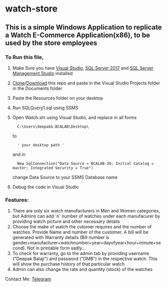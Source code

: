 # watch-store

## This is a simple Windows Application to replicate a Watch E-Commerce Application(x86), to be used by the store employees

### To Run this file,
1. Make Sure you have [Visual Studio](https://visualstudio.microsoft.com/thank-you-downloading-visual-studio/?ch=pre&sku=Professional&rel=15), [SQL Server 2017](https://go.microsoft.com/fwlink/?linkid=853016) and [SQL Server Management Studio](https://go.microsoft.com/fwlink/?linkid=875802) installed
1. [Clone](https://github.com/Deepak710/watch-store.git)/[Download](https://github.com/Deepak710/watch-store/archive/master.zip) this repo and paste in the Visual Studio Projects folder in the Documents folder
1. Paste the Resources folder on your desktop
1. Run SQLQuery1.sql using SSMS
1. Open Watch.sln using Visual Studio, and replace in all forms 
    ```vbnet
      C:\Users\deepakb.BCALAB\Desktop\
    ```
    to
    ```vbnet
      ' your desktop path '
    ```
    
    and in
    
    ```vbnet
      New SqlConnection("Data Source = BCALAB-39; Initial Catalog = master; Integrated Security = True")
    ```
    change Data Source to your SSMS Database name
1. Debug the code in Visual Studio

### Features:
1. There are only six watch manufacturers in Men and Women categories, but Admins can add 'n' number of watches under each manufacurer by providing watch picture and other necessary details
1. Choose the make of watch the cutomer requires and the number of watches. Provide Name and number of the customer. A bill will be generated with Warranty details (Bill number is gender+manufacturer+watchnumber+year+dayofyear+hour+minute+second). Not in printable form sadly...
1. To check for warranty, go to the admin tab by providing username ("Deepak Balaji") and password ("DMB") in the respective watch. This will show the purchase history of that particular watch
1. Admin can also change the rate and quantity (stock) of the watches

Contact Me: [Telegram](https://web.telegram.org/#/im?p=@AzorAhoy)
